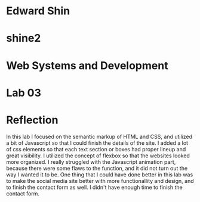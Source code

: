 # Edward Shin
# shine2
# Web Systems and Development
# Lab 03

# Reflection
In this lab I focused on the semantic markup of HTML and CSS, and utilized a bit of Javascript so that I could finish the details of the site. I added a lot of css elements so that each text section or boxes had proper lineup and great visibility.
I utilized the concept of flexbox so that the websites looked more organized.
I really struggled with the Javascript animation part, because there were some flaws to the function, and it did not turn out the way I wanted it to be.
One thing that I could have done better in this lab was to  make the social media site better with more functionallity and design, and to finish the contact form as well. I didn't have enough time to finish the contact form.
